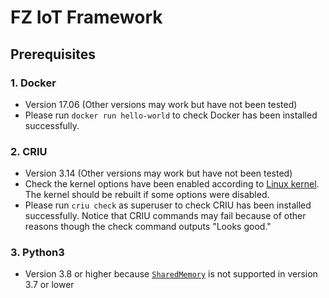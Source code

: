 # FZ IoT Framework

## Prerequisites

### 1. Docker
- Version 17.06 (Other versions may work but have not been tested)
- Please run `docker run hello-world` to check Docker has been installed successfully.

### 2. CRIU
- Version 3.14 (Other versions may work but have not been tested)
- Check the kernel options have been enabled according to [Linux kernel](https://www.criu.org/Linux_kernel). The kernel should be rebuilt if some options were disabled.
- Please run `criu check` as superuser to check CRIU has been installed successfully. Notice that CRIU commands may fail because of other reasons though the check command outputs "Looks good."


### 3. Python3
- Version 3.8 or higher because [`SharedMemory`](https://docs.python.org/zh-cn/3/library/multiprocessing.shared_memory.html) is not supported in version 3.7 or lower